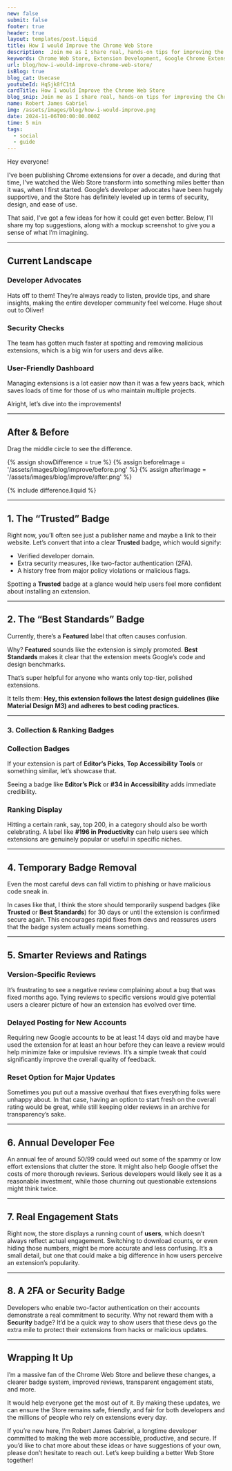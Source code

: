 ```yaml
---
new: false
submit: false
footer: true
header: true
layout: templates/post.liquid
title: How I would Improve the Chrome Web Store
description:  Join me as I share real, hands-on tips for improving the Chrome Web Store. Everything from more meaningful badges and better review tools to showing genuine user engagement. 
keywords: Chrome Web Store, Extension Development, Google Chrome Extensions, Trusted Badge, Best Standards, User Engagement, Security Breaches, Two-Factor Authentication (2FA), Developer Fees, Smarter Reviews, Version-Specific Feedback, Temporary Badge Removal, Monthly Active Users (MAU), Collection & Ranking Badges, Spam Prevention, Accessibility Tools, Material Design M3, Extension Marketplace, User Transparency, Developer Advocates
url: blog/how-i-would-improve-chrome-web-store/
isBlog: true
blog_cat: Usecase
youtubeId: HqSjk8fC1tA
cardTitle: How I would Improve the Chrome Web Store
blog_snip: Join me as I share real, hands-on tips for improving the Chrome Web Store. Everything from more meaningful badges and better review tools to showing genuine user engagement. 
name: Robert James Gabriel
img: /assets/images/blog/how-i-would-improve.png
date: 2024-11-06T00:00:00.000Z
time: 5 min
tags:
  - social
  - guide
---
```


Hey everyone! 

I’ve been publishing Chrome extensions for over a decade, and during that time, I’ve watched the Web Store transform into something miles better than it was, when I first started. Google’s developer advocates have been hugely supportive, and the Store has definitely leveled up in terms of security, design, and ease of use. 

That said, I’ve got a few ideas for how it could get even better. Below, I’ll share my top suggestions, along with a mockup screenshot to give you a sense of what I’m imagining.

--- 
## Current Landscape

### Developer Advocates
Hats off to them! They’re always ready to listen, provide tips, and share insights, making the entire developer community feel welcome. Huge shout out to Oliver!

### Security Checks

The team has gotten much faster at spotting and removing malicious extensions, which is a big win for users and devs alike.

### User-Friendly Dashboard

Managing extensions is a lot easier now than it was a few years back, which saves loads of time for those of us who maintain multiple projects.

Alright, let’s dive into the improvements!



---


## After & Before

Drag the middle circle to see the difference.

{% assign showDifference = true %}
{% assign beforeImage = '/assets/images/blog/improve/before.png' %}
{% assign afterImage = '/assets/images/blog/improve/after.png' %}

{% include difference.liquid %}

---

## 1. The “Trusted” Badge

Right now, you’ll often see just a publisher name and maybe a link to their website. Let’s convert that into a clear **Trusted** badge, which would signify:

- Verified developer domain.
- Extra security measures, like two-factor authentication (2FA).
- A history free from major policy violations or malicious flags.

Spotting a **Trusted** badge at a glance would help users feel more confident about installing an extension.

---

## 2. The “Best Standards” Badge

Currently, there’s a **Featured** label that often causes confusion. 

Why? **Featured** sounds like the extension is simply promoted. **Best Standards** makes it clear that the extension meets Google’s code and design benchmarks.

That’s super helpful for anyone who wants only top-tier, polished extensions. 

It tells them: **Hey, this extension follows the latest design guidelines (like Material Design M3) and adheres to best coding practices.**



---


### 3. Collection & Ranking Badges

### Collection Badges

If your extension is part of **Editor’s Picks**, **Top Accessibility Tools** or something similar, let’s showcase that. 

Seeing a badge like **Editor’s Pick** or **#34 in Accessibility** adds immediate credibility.

### Ranking Display

Hitting a certain rank, say, top 200, in a category should also be worth celebrating. A label like **#196 in Productivity** can help users see which extensions are genuinely popular or useful in specific niches.


---

## 4. Temporary Badge Removal

Even the most careful devs can fall victim to phishing or have malicious code sneak in.

In cases like that, I think the store should temporarily suspend badges (like **Trusted** or **Best Standards**) for 30 days or until the extension is confirmed secure again. This encourages rapid fixes from devs and reassures users that the badge system actually means something.

---

## 5. Smarter Reviews and Ratings

### Version-Specific Reviews

It’s frustrating to see a negative review complaining about a bug that was fixed months ago. Tying reviews to specific versions would give potential users a clearer picture of how an extension has evolved over time.

### Delayed Posting for New Accounts
Requiring new Google accounts to be at least 14 days old and maybe have used the extension for at least an hour before they can leave a review would help minimize fake or impulsive reviews. It’s a simple tweak that could significantly improve the overall quality of feedback.

### Reset Option for Major Updates
Sometimes you put out a massive overhaul that fixes everything folks were unhappy about. In that case, having an option to start fresh on the overall rating would be great, while still keeping older reviews in an archive for transparency’s sake.

--- 


## 6. Annual Developer Fee

An annual fee of around $50/$99 could weed out some of the spammy or low effort extensions that clutter the store. It might also help Google offset the costs of more thorough reviews. Serious developers would likely see it as a reasonable investment, while those churning out questionable extensions might think twice.

---

## 7. Real Engagement Stats

Right now, the store displays a running count of **users**, which doesn’t always reflect actual engagement. Switching to download counts, or even hiding those numbers, might be more accurate and less confusing. It’s a small detail, but one that could make a big difference in how users perceive an extension’s popularity.


---

## 8. A 2FA or Security Badge

Developers who enable two-factor authentication on their accounts demonstrate a real commitment to security. Why not reward them with a **Security** badge? It’d be a quick way to show users that these devs go the extra mile to protect their extensions from hacks or malicious updates.

---

## Wrapping It Up

I’m a massive fan of the Chrome Web Store and believe these changes, a clearer badge system, improved reviews, transparent engagement stats, and more. 

It would help everyone get the most out of it. By making these updates, we can ensure the Store remains safe, friendly, and fair for both developers and the millions of people who rely on extensions every day.

If you’re new here, I’m Robert James Gabriel, a longtime developer committed to making the web more accessible, productive, and secure. If you’d like to chat more about these ideas or have suggestions of your own, please don’t hesitate to reach out. Let’s keep building a better Web Store together!

